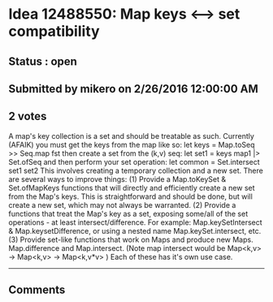 # Idea 12488550: Map keys <--> set compatibility #

## Status : open

## Submitted by mikero on 2/26/2016 12:00:00 AM

## 2 votes

A map's key collection is a set and should be treatable as such. Currently (AFAIK) you must get the keys from the map like so:
let keys = Map.toSeq >> Seq.map fst
then create a set from the (k,v) seq:
let set1 = keys map1 |> Set.ofSeq
and then perform your set operation:
let common = Set.intersect set1 set2
This involves creating a temporary collection and a new set.
There are several ways to improve things:
(1) Provide a Map.toKeySet & Set.ofMapKeys functions that will directly and efficiently create a new set from the Map's keys. This is straightforward and should be done, but will create a new set, which may not always be warranted.
(2) Provide a functions that treat the Map's key as a set, exposing some/all of the set operations - at least intersect/difference.
For example: Map.keySetIntersect & Map.keysetDifference, or using a nested name Map.keySet.intersect, etc.
(3) Provide set-like functions that work on Maps and produce new Maps. Map.difference and Map.intersect. (Note map intersect would be Map<k,v> -> Map<k,v> -> Map<k,v*v> )
Each of these has it's own use case.


------------------------
## Comments

